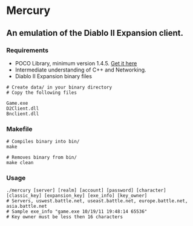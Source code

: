 # Mercury

## An emulation of the Diablo II Expansion client.

### Requirements
* POCO Library, minimum version 1.4.5. [Get it here](http://pocoproject.org/)
* Intermediate understanding of C++ and Networking.
* Diablo II Expansion binary files

```
# Create data/ in your binary directory
# Copy the following files

Game.exe
D2Client.dll
Bnclient.dll
```

### Makefile
```make
# Compiles binary into bin/
make

# Removes binary from bin/
make clean
```

### Usage
```
./mercury [server] [realm] [account] [password] [character] [classic_key] [expansion_key] [exe_info] [key_owner]
# Servers, uswest.battle.net, useast.battle.net, europe.battle.net, asia.battle.net
# Sample exe_info "game.exe 10/19/11 19:48:14 65536"
# Key owner must be less then 16 characters
```
